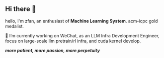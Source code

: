 ## Hi there 👋

<!--
**zfan2356/zfan2356** is a ✨ _special_ ✨ repository because its `README.md` (this file) appears on your GitHub profile.

Here are some ideas to get you started:

- 🔭 I’m currently working on ...
- 🌱 I’m currently learning ...
- 👯 I’m looking to collaborate on ...
- 🤔 I’m looking for help with ...
- 💬 Ask me about ...
- 📫 How to reach me: ...
- 😄 Pronouns: ...
- ⚡ Fun fact: ...
-->
hello, I'm zfan, an enthusiast of **Machine Learning System**. acm-icpc gold medalist.

🔭 I’m currently working on WeChat, as an LLM Infra Development Engineer, focus on large-scale llm pretrain/rl infra, and cuda kernel develop.

_**more patient, more passion, more perpetuity**_
